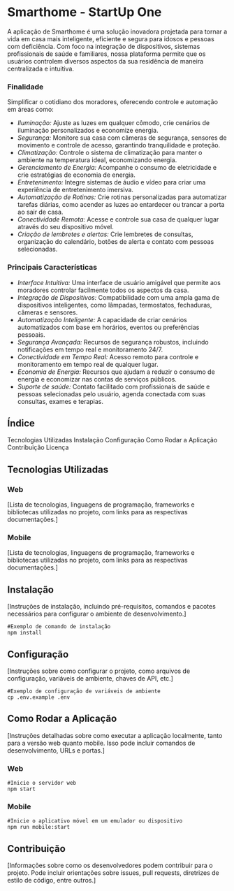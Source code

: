 # Smarthome - StartUp One
A aplicação de Smarthome é uma solução inovadora projetada para tornar a vida em casa mais inteligente, eficiente e segura para idosos e pessoas com deficiência. Com foco na integração de dispositivos, sistemas profissionais de saúde e familiares, nossa plataforma permite que os usuários controlem diversos aspectos da sua residência de maneira centralizada e intuitiva.

### Finalidade
Simplificar o cotidiano dos moradores, oferecendo controle e automação em áreas como:
- _Iluminação:_ Ajuste as luzes em qualquer cômodo, crie cenários de iluminação personalizados e economize energia.
- _Segurança:_ Monitore sua casa com câmeras de segurança, sensores de movimento e controle de acesso, garantindo tranquilidade e proteção.
- _Climatização:_ Controle o sistema de climatização para manter o ambiente na temperatura ideal, economizando energia.
- _Gerenciamento de Energia:_ Acompanhe o consumo de eletricidade e crie estratégias de economia de energia.
- _Entretenimento:_ Integre sistemas de áudio e vídeo para criar uma experiência de entretenimento imersiva.
- _Automatização de Rotinas:_ Crie rotinas personalizadas para automatizar tarefas diárias, como acender as luzes ao entardecer ou trancar a porta ao sair de casa.
- _Conectividade Remota:_ Acesse e controle sua casa de qualquer lugar através do seu dispositivo móvel.
- _Criação de lembretes e alertas:_ Crie lembretes de consultas, organização do calendário, botões de alerta e contato com pessoas selecionadas.

### Principais Características
- _Interface Intuitiva:_ Uma interface de usuário amigável que permite aos moradores controlar facilmente todos os aspectos da casa.
- _Integração de Dispositivos:_ Compatibilidade com uma ampla gama de dispositivos inteligentes, como lâmpadas, termostatos, fechaduras, câmeras e sensores.
- _Automatização Inteligente:_ A capacidade de criar cenários automatizados com base em horários, eventos ou preferências pessoais.
- _Segurança Avançada:_ Recursos de segurança robustos, incluindo notificações em tempo real e monitoramento 24/7.
- _Conectividade em Tempo Real:_ Acesso remoto para controle e monitoramento em tempo real de qualquer lugar.
- _Economia de Energia:_ Recursos que ajudam a reduzir o consumo de energia e economizar nas contas de serviços públicos.
- _Suporte de saúde:_ Contato facilitado com profissionais de saúde e pessoas selecionadas pelo usuário, agenda conectada com suas consultas, exames e terapias.

## Índice
Tecnologias Utilizadas
Instalação
Configuração
Como Rodar a Aplicação
Contribuição
Licença

## Tecnologias Utilizadas
### Web
[Lista de tecnologias, linguagens de programação, frameworks e bibliotecas utilizadas no projeto, com links para as respectivas documentações.]

### Mobile 
[Lista de tecnologias, linguagens de programação, frameworks e bibliotecas utilizadas no projeto, com links para as respectivas documentações.]

## Instalação
[Instruções de instalação, incluindo pré-requisitos, comandos e pacotes necessários para configurar o ambiente de desenvolvimento.]
```
#Exemplo de comando de instalação
npm install
```

## Configuração
[Instruções sobre como configurar o projeto, como arquivos de configuração, variáveis de ambiente, chaves de API, etc.]
```
#Exemplo de configuração de variáveis de ambiente
cp .env.example .env
```

## Como Rodar a Aplicação
[Instruções detalhadas sobre como executar a aplicação localmente, tanto para a versão web quanto mobile. Isso pode incluir comandos de desenvolvimento, URLs e portas.]

### Web
```
#Inicie o servidor web
npm start
```

### Mobile 
```
#Inicie o aplicativo móvel em um emulador ou dispositivo
npm run mobile:start
```

## Contribuição
[Informações sobre como os desenvolvedores podem contribuir para o projeto. Pode incluir orientações sobre issues, pull requests, diretrizes de estilo de código, entre outros.]